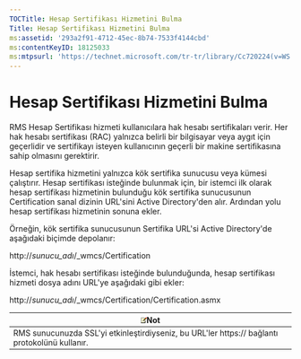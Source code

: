 ```yaml
---
TOCTitle: Hesap Sertifikası Hizmetini Bulma
Title: Hesap Sertifikası Hizmetini Bulma
ms:assetid: '293a2f91-4712-45ec-8b74-7533f4144cbd'
ms:contentKeyID: 18125033
ms:mtpsurl: 'https://technet.microsoft.com/tr-tr/library/Cc720224(v=WS.10)'
---
```


Hesap Sertifikası Hizmetini Bulma
=================================

RMS Hesap Sertifikası hizmeti kullanıcılara hak hesabı sertifikaları verir. Her hak hesabı sertifikası (RAC) yalnızca belirli bir bilgisayar veya aygıt için geçerlidir ve sertifikayı isteyen kullanıcının geçerli bir makine sertifikasına sahip olmasını gerektirir.

Hesap sertifika hizmetini yalnızca kök sertifika sunucusu veya kümesi çalıştırır. Hesap sertifikası isteğinde bulunmak için, bir istemci ilk olarak hesap sertifikası hizmetinin bulunduğu kök sertifika sunucusunun Certification sanal dizinin URL'sini Active Directory'den alır. Ardından yolu hesap sertifikası hizmetinin sonuna ekler.

Örneğin, kök sertifika sunucusunun Sertifika URL'si Active Directory'de aşağıdaki biçimde depolanır:

http://*sunucu\_adı*/\_wmcs/Certification

İstemci, hak hesabı sertifikası isteğinde bulunduğunda, hesap sertifikası hizmeti dosya adını URL'ye aşağıdaki gibi ekler:

http://*sunucu\_adı*/\_wmcs/Certification/Certification.asmx

| ![](/security-updates/images/Cc720224.note(WS.10).gif)Not                           |
|------------------------------------------------------------------------------------------------|
| RMS sunucunuzda SSL'yi etkinleştirdiyseniz, bu URL'ler https:// bağlantı protokolünü kullanır. |

